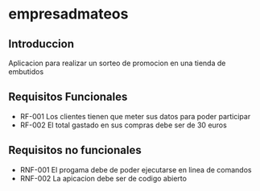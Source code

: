 # empresadmateos

## Introduccion

Aplicacion para realizar un sorteo de promocion en una tienda de embutidos

## Requisitos Funcionales

- RF-001 Los clientes tienen que meter sus datos para poder participar
- RF-002 El total gastado en sus compras debe ser de 30 euros

## Requisitos no funcionales

- RNF-001 El progama debe de poder ejecutarse en linea de comandos
- RNF-002 La apicacion debe ser de codigo abierto